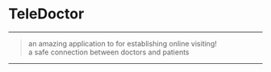 # TeleDoctor

---
> an amazing application to for establishing online visiting!<br/>
> a safe connection between doctors and patients 
---


